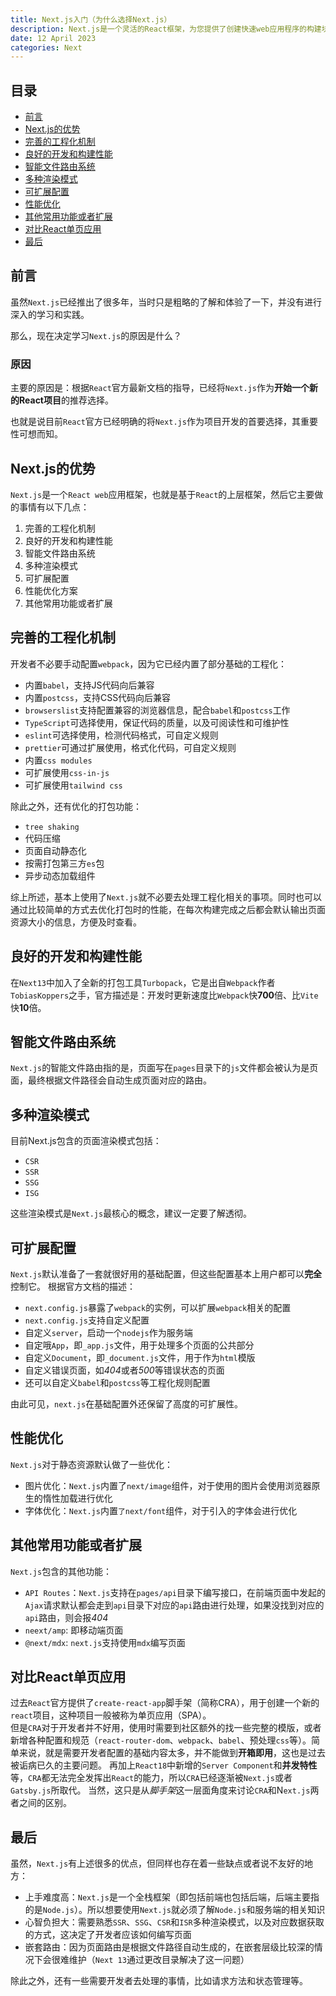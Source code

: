 ```yaml
---
title: Next.js入门（为什么选择Next.js）
description: Next.js是一个灵活的React框架，为您提供了创建快速web应用程序的构建块。
date: 12 April 2023
categories: Next
---
```


## 目录
- [前言](#前言)
- [Next.js的优势](#Next.js的优势)
- [完善的工程化机制](#完善的工程化机制)
- [良好的开发和构建性能](#良好的开发和构建性能)
- [智能文件路由系统](#智能文件路由系统)
- [多种渲染模式](#多种渲染模式)
- [可扩展配置](#可扩展配置)
- [性能优化](#性能优化)
- [其他常用功能或者扩展](#其他常用功能或者扩展)
- [对比React单页应用](#对比React单页应用)
- [最后](#最后)


## 前言
虽然`Next.js`已经推出了很多年，当时只是粗略的了解和体验了一下，并没有进行深入的学习和实践。 

那么，现在决定学习`Next.js`的原因是什么？

### 原因
主要的原因是：根据`React`官方最新文档的指导，已经将`Next.js`作为**开始一个新的React项目**的推荐选择。

也就是说目前`React`官方已经明确的将`Next.js`作为项目开发的首要选择，其重要性可想而知。

## Next.js的优势
`Next.js`是一个`React web`应用框架，也就是基于`React`的上层框架，然后它主要做的事情有以下几点：
1. 完善的工程化机制
2. 良好的开发和构建性能
3. 智能文件路由系统
4. 多种渲染模式
5. 可扩展配置
6. 性能优化方案
7. 其他常用功能或者扩展

## 完善的工程化机制
开发者不必要手动配置`webpack`，因为它已经内置了部分基础的工程化：
+ 内置`babel`，支持JS代码向后兼容
+ 内置`postcss`，支持CSS代码向后兼容
+ `browserslist`支持配置兼容的浏览器信息，配合`babel`和`postcss`工作
+ `TypeScript`可选择使用，保证代码的质量，以及可阅读性和可维护性
+ `eslint`可选择使用，检测代码格式，可自定义规则
+ `prettier`可通过扩展使用，格式化代码，可自定义规则
+ 内置`css modules` 
+ 可扩展使用`css-in-js`
+ 可扩展使用`tailwind css`

除此之外，还有优化的打包功能：
+ `tree shaking`
+ 代码压缩
+ 页面自动静态化
+ 按需打包第三方`es`包
+ 异步动态加载组件

综上所述，基本上使用了`Next.js`就不必要去处理工程化相关的事项。同时也可以通过比较简单的方式去优化打包时的性能，在每次构建完成之后都会默认输出页面资源大小的信息，方便及时查看。

## 良好的开发和构建性能
在`Next13`中加入了全新的打包工具`Turbopack`，它是出自`Webpack`作者`TobiasKoppers`之手，官方描述是：开发时更新速度比`Webpack`快**700**倍、比`Vite`快**10**倍。

## 智能文件路由系统
`Next.js`的智能文件路由指的是，页面写在`pages`目录下的`js`文件都会被认为是页面，最终根据文件路径会自动生成页面对应的路由。

## 多种渲染模式
目前Next.js包含的页面渲染模式包括：
+ `CSR`
+ `SSR`
+ `SSG`
+ `ISG`

这些渲染模式是`Next.js`最核心的概念，建议一定要了解透彻。

## 可扩展配置
`Next.js`默认准备了一套就很好用的基础配置，但这些配置基本上用户都可以**完全**控制它。
根据官方文档的描述：
+ `next.config.js`暴露了`webpack`的实例，可以扩展`webpack`相关的配置
+ `next.config.js`支持自定义配置
+ 自定义`server`，启动一个`nodejs`作为服务端
+ 自定哦`App`，即`_app.js`文件，用于处理多个页面的公共部分
+ 自定义`Document`，即`_document.js`文件，用于作为`html`模版
+ 自定义错误页面，如*404*或者*500*等错误状态的页面
+ 还可以自定义`babel`和`postcss`等工程化规则配置

由此可见，`next.js`在基础配置外还保留了高度的可扩展性。

## 性能优化
`Next.js`对于静态资源默认做了一些优化：
+ 图片优化：`Next.js`内置了`next/image`组件，对于使用的图片会使用浏览器原生的惰性加载进行优化
+ 字体优化：`Next.js`内置`了next/font`组件，对于引入的字体会进行优化

## 其他常用功能或者扩展
`Next.js`包含的其他功能：
+ `API Routes`：`Next.js`支持在`pages/api`目录下编写接口，在前端页面中发起的`Ajax`请求默认都会走到`api`目录下对应的`api`路由进行处理，如果没找到对应的`api`路由，则会报*404*
+ `neext/amp`: 即移动端页面
+ `@next/mdx`: `next.js`支持使用`mdx`编写页面

## 对比React单页应用
过去`React`官方提供了`create-react-app`脚手架（简称CRA），用于创建一个新的`react`项目，这种项目一般被称为单页应用（SPA）。  
但是`CRA`对于开发者并不好用，使用时需要到社区额外的找一些完整的模版，或者新增各种配置和规范（`react-router-dom`、`webpack`、`babel`、预处理`css`等）。简单来说，就是需要开发者配置的基础内容太多，并不能做到**开箱即用**，这也是过去被诟病已久的主要问题。
再加上`React18`中新增的`Server Component`和**并发特性**等，`CRA`都无法完全发挥出`React`的能力，所以`CRA`已经逐渐被`Next.js`或者`Gatsby.js`所取代。
当然，这只是从*脚手架*这一层面角度来讨论`CRA`和N`ext.js`两者之间的区别。

## 最后
虽然，`Next.js`有上述很多的优点，但同样也存在着一些缺点或者说不友好的地方：
+ 上手难度高：`Next.js`是一个全栈框架（即包括前端也包括后端，后端主要指的是`Node.js`）。所以想要使用`Next.js`就必须了解`Node.js`和服务端的相关知识
+ 心智负担大：需要熟悉`SSR`、`SSG`、`CSR`和`ISR`多种渲染模式，以及对应数据获取的方式，这决定了开发者应该如何编写页面
+ 嵌套路由：因为页面路由是根据文件路径自动生成的，在嵌套层级比较深的情况下会很难维护（`Next 13`通过更改目录解决了这一问题）

除此之外，还有一些需要开发者去处理的事情，比如请求方法和状态管理等。

